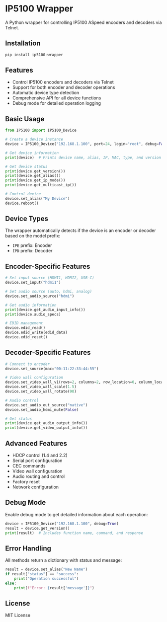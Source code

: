 # IP5100 Wrapper

A Python wrapper for controlling IP5100 ASpeed encoders and decoders via Telnet.

## Installation

```bash
pip install ip5100-wrapper
```

## Features

- Control IP5100 encoders and decoders via Telnet
- Support for both encoder and decoder operations
- Automatic device type detection
- Comprehensive API for all device functions
- Debug mode for detailed operation logging

## Basic Usage

```python
from IP5100 import IP5100_Device

# Create a device instance
device = IP5100_Device("192.168.1.100", port=24, login="root", debug=False)

# Get device information
print(device)  # Prints device name, alias, IP, MAC, type, and version

# Get device status
print(device.get_version())
print(device.get_alias())
print(device.get_ip_mode())
print(device.get_multicast_ip())

# Control device
device.set_alias("My Device")
device.reboot()
```

## Device Types

The wrapper automatically detects if the device is an encoder or decoder based on the model prefix:
- `IPE` prefix: Encoder
- `IPD` prefix: Decoder

## Encoder-Specific Features

```python
# Set input source (HDMI1, HDMI2, USB-C)
device.set_input("hdmi1")

# Set audio source (auto, hdmi, analog)
device.set_audio_source("hdmi")

# Get audio information
print(device.get_audio_input_info())
print(device.audio_specs)

# EDID management
device.edid_read()
device.edid_write(edid_data)
device.edid_reset()
```

## Decoder-Specific Features

```python
# Connect to encoder
device.set_source(mac="00:11:22:33:44:55")

# Video wall configuration
device.set_video_wall_v1(rows=2, columns=2, row_location=0, column_location=0)
device.set_video_wall_scale(1.5)
device.set_video_wall_rotate(90)

# Audio control
device.set_audio_out_source("native")
device.set_audio_hdmi_mute(False)

# Get status
print(device.get_audio_output_info())
print(device.get_video_output_info())
```

## Advanced Features

- HDCP control (1.4 and 2.2)
- Serial port configuration
- CEC commands
- Video wall configuration
- Audio routing and control
- Factory reset
- Network configuration

## Debug Mode

Enable debug mode to get detailed information about each operation:

```python
device = IP5100_Device("192.168.1.100", debug=True)
result = device.get_version()
print(result)  # Includes function name, command, and response
```

## Error Handling

All methods return a dictionary with status and message:

```python
result = device.set_alias("New Name")
if result["status"] == "success":
    print("Operation successful")
else:
    print(f"Error: {result['message']}")
```

## License

MIT License